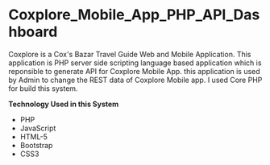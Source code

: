 # Coxplore_Mobile_App_PHP_API_Dashboard

Coxplore is a Cox's Bazar Travel Guide Web and Mobile Application. This application is PHP server side scripting language based application which is reponsible to generate API for Coxplore Mobile App. this application is used by Admin to change the REST data of Coxplore Mobile app. I used Core PHP for build this system.

<b> Technology Used in this System </b><br>
* PHP <br>
* JavaScript <br>
* HTML-5 <br>
* Bootstrap <br>
* CSS3 <br>
